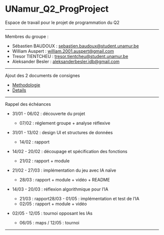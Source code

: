 # UNamur_Q2_ProgProject
Espace de travail pour le projet de programmation du Q2

---

Membres du groupe :
- Sébastien BAUDOUX : sebastien.baudoux@student.unamur.be
- William Auspert : william.2001.auspert@gmail.com
- Tresor TIENTCHEU : tresor.tientcheu@student.unamur.be
- Aleksander Besler : aleksanderbesler.idb@gmail.com

---

Ajout des 2 documents de consignes

* [Methodologie](https://github.com/Carouan/UNamur_Q2_ProgProject/blob/main/Methodologie.pdf)
* [Details](https://github.com/Carouan/UNamur_Q2_ProgProject/blob/main/Details.pdf)

---
Rappel des échéances

- 31/01 - 06/02 : découverte du projet
  - 07/02 : réglement groupe + analyse réflexive

- 31/01 - 13/02 : design UI et structures de données 
  - 14/02 : rapport

- 14/02 - 20/02 : découpage et spécification des fonctions 
  - 21/02 : rapport + module

- 21/02 - 27/03 : implémentation du jeu avec IA naïve 
  - 28/03 : rapport + module + vidéo + README

- 14/03 - 20/03 : réflexion algorithmique pour l’IA 
  - 21/03 : rapport28/03 - 01/05 : implémentation et test de l’IA 
  - 02/05 : rapport + module + vidéo

- 02/05 - 12/05 : tournoi opposant les IAs 
  - 06/05 : maps / 12/05 : tournoi

---
